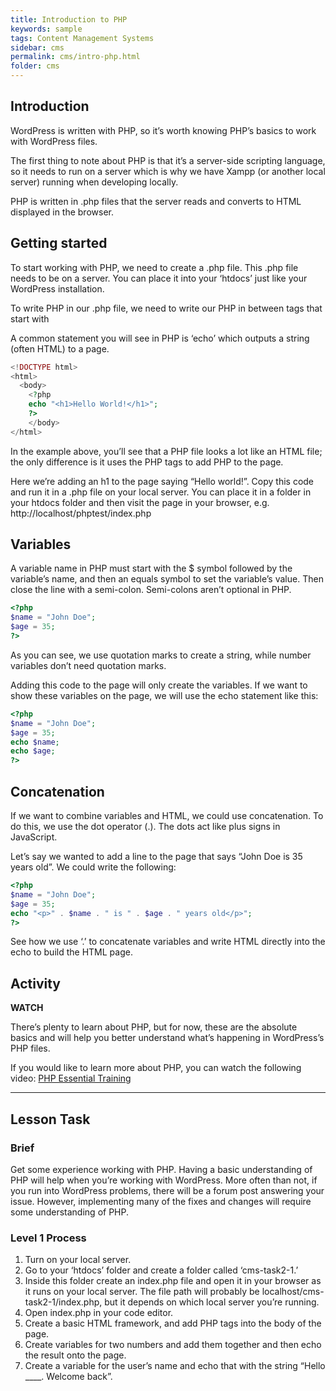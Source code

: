 ```yaml
---
title: Introduction to PHP
keywords: sample
tags: Content Management Systems
sidebar: cms
permalink: cms/intro-php.html
folder: cms
---
```


## Introduction

WordPress is written with PHP, so it’s worth knowing PHP’s basics to work with WordPress files.

The first thing to note about PHP is that it’s a server-side scripting language, so it needs to run on a server which is why we have Xampp (or another local server) running when developing locally.

PHP is written in .php files that the server reads and converts to HTML displayed in the browser.

## Getting started

To start working with PHP, we need to create a .php file. This .php file needs to be on a server. You can place it into your ‘htdocs’ just like your WordPress installation.

To write PHP in our .php file, we need to write our PHP in between tags that start with <?php and end with ?>

A common statement you will see in PHP is ‘echo’ which outputs a string (often HTML) to a page.

```php
<!DOCTYPE html>
<html>
  <body>
    <?php
    echo "<h1>Hello World!</h1>";
    ?>
    </body>
</html>
```

In the example above, you’ll see that a PHP file looks a lot like an HTML file; the only difference is it uses the PHP tags to add PHP to the page.

Here we’re adding an h1 to the page saying “Hello world!”. Copy this code and run it in a .php file on your local server. You can place it in a folder in your htdocs folder and then visit the page in your browser, e.g. http://localhost/phptest/index.php

## Variables

A variable name in PHP must start with the $ symbol followed by the variable’s name, and then an equals symbol to set the variable’s value. Then close the line with a semi-colon. Semi-colons aren’t optional in PHP.

```php
<?php
$name = "John Doe";
$age = 35;
?>
```

As you can see, we use quotation marks to create a string, while number variables don’t need quotation marks.

Adding this code to the page will only create the variables. If we want to show these variables on the page, we will use the echo statement like this:

```php
<?php
$name = "John Doe";
$age = 35;
echo $name;
echo $age;
?>
```

## Concatenation

If we want to combine variables and HTML, we could use concatenation. To do this, we use the dot operator (.). The dots act like plus signs in JavaScript.

Let’s say we wanted to add a line to the page that says “John Doe is 35 years old”. We could write the following:

```php
<?php
$name = "John Doe";
$age = 35;
echo "<p>" . $name . " is " . $age . " years old</p>";
?>
```

See how we use ‘.’ to concatenate variables and write HTML directly into the echo to build the HTML page.

## Activity

**WATCH**

There’s plenty to learn about PHP, but for now, these are the absolute basics and will help you better understand what’s happening in WordPress’s PHP files.

If you would like to learn more about PHP, you can watch the following video: [PHP Essential Training](https://www.linkedin.com/learning/php-essential-training-2/introduction?u=43268076)

<hr>

## Lesson Task

### Brief

Get some experience working with PHP. Having a basic understanding of PHP will help when you’re working with WordPress. More often than not, if you run into WordPress problems, there will be a forum post answering your issue. However, implementing many of the fixes and changes will require some understanding of PHP.

### Level 1 Process

1. Turn on your local server.
2. Go to your ‘htdocs’ folder and create a folder called ‘cms-task2-1.’
3. Inside this folder create an index.php file and open it in your browser as it runs on your local server. The file path will probably be localhost/cms-task2-1/index.php, but it depends on which local server you’re running.
4. Open index.php in your code editor.
5. Create a basic HTML framework, and add PHP tags into the body of the page.
6. Create variables for two numbers and add them together and then echo the result onto the page.
7. Create a variable for the user’s name and echo that with the string “Hello \_\_\_\_. Welcome back”.
